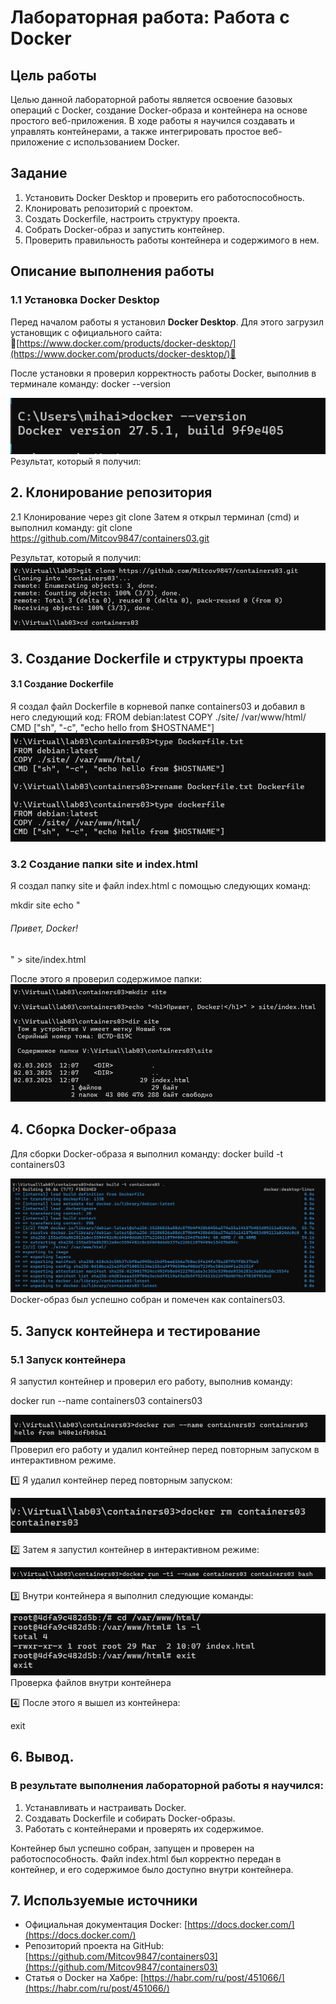 # Лабораторная работа: Работа с Docker

## Цель работы
Целью данной лабораторной работы является освоение базовых операций с Docker, создание Docker-образа и контейнера на основе простого веб-приложения. В ходе работы я научился создавать и управлять контейнерами, а также интегрировать простое веб-приложение с использованием Docker.

## Задание
1. Установить Docker Desktop и проверить его работоспособность.
2. Клонировать репозиторий с проектом.
3. Создать Dockerfile, настроить структуру проекта.
4. Собрать Docker-образ и запустить контейнер.
5. Проверить правильность работы контейнера и содержимого в нем.

## Описание выполнения работы

### 1.1 Установка Docker Desktop

Перед началом работы я установил **Docker Desktop**. Для этого загрузил установщик с официального сайта:  
            🔗[https://www.docker.com/products/docker-desktop/](https://www.docker.com/products/docker-desktop/)🔗

После установки я проверил корректность работы Docker, выполнив в терминале команду:  docker --version

![alt text](/image/image.png)
Результат, который я получил:

## 2. Клонирование репозитория
2.1 Клонирование через git clone
Затем я открыл терминал (cmd) и выполнил команду:
git clone https://github.com/Mitcov9847/containers03.git

Результат, который я получил:
![alt text](/image/image-1.png)

## 3. Создание Dockerfile и структуры проекта

#### 3.1 Создание Dockerfile
Я создал файл Dockerfile в корневой папке containers03 и добавил в него следующий код:
FROM debian:latest
COPY ./site/ /var/www/html/
CMD ["sh", "-c", "echo hello from $HOSTNAME"]
![alt text](/image/image-2.png)

### 3.2 Создание папки site и index.html

Я создал папку site и файл index.html с помощью следующих команд:

mkdir site echo "<h6>Привет, Docker!</h6>" > site/index.html

После этого я проверил содержимое папки:
![alt text](/image/image-3.png)

## 4. Сборка Docker-образа

Для сборки Docker-образа я выполнил команду:
docker build -t containers03 

![alt text](/image/image-4.png)
Docker-образ был успешно собран и помечен как containers03.

## 5. Запуск контейнера и тестирование

### 5.1 Запуск контейнера

Я запустил контейнер и проверил его работу, выполнив команду:

docker run --name containers03 containers03

![alt text](/image/image-5.png)
Проверил его работу и удалил контейнер перед повторным запуском в интерактивном режиме.

1️⃣ Я удалил контейнер перед повторным запуском:

![alt text](/image/image-6.png)

2️⃣ Затем я запустил контейнер в интерактивном режиме:

![alt text](/image/image-8.png)

3️⃣ Внутри контейнера я выполнил следующие команды:

![alt text](/image/image-9.png)
Проверка файлов внутри контейнера

4️⃣ После этого я вышел из контейнера:

exit

## 6. Вывод.

### В результате выполнения лабораторной работы я научился:
1. Устанавливать и настраивать Docker.
2. Создавать Dockerfile и собирать Docker-образы.
3. Работать с контейнерами и проверять их содержимое.

Контейнер был успешно собран, запущен и проверен на работоспособность. Файл index.html был корректно передан в контейнер, и его содержимое было доступно внутри контейнера.

## 7. Используемые источники
- Официальная документация Docker: [https://docs.docker.com/](https://docs.docker.com/)
- Репозиторий проекта на GitHub: [https://github.com/Mitcov9847/containers03](https://github.com/Mitcov9847/containers03)
- Статья о Docker на Хабре: [https://habr.com/ru/post/451066/](https://habr.com/ru/post/451066/)